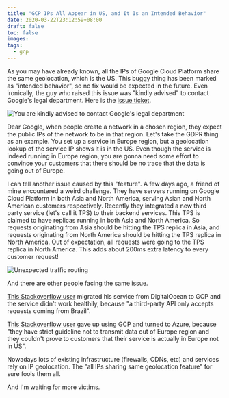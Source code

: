 ```yaml
---
title: "GCP IPs All Appear in US, and It Is an Intended Behavior"
date: 2020-03-22T23:12:59+08:00
draft: false
toc: false
images:
tags: 
  - gcp
---
```


As you may have already known, all the IPs of Google Cloud Platform share the same geolocation, which is the US. This buggy thing has been marked as "intended behavior", so no fix would be expected in the future. Even ironically, the guy who raised this issue was "kindly advised" to contact Google's legal department. Here is the [issue ticket](https://issuetracker.google.com/issues/112448138).

![You are kindly advised to contact Google's legal department](/img/you-are-kindly-advised-to-contact-googles-legal-department.png)

Dear Google, when people create a network in a chosen region, they expect the public IPs of the network to be in that region. Let's take the GDPR thing as an example. You set up a service in Europe region, but a geolocation lookup of the service IP shows it is in the US. Even though the service is indeed running in Europe region, you are gonna need some effort to convince your customers that there should be no trace that the data is going out of Europe.

I can tell another issue caused by this "feature". A few days ago, a friend of mine encountered a weird challenge. They have servers running on Google Cloud Platform in both Asia and North America, serving Asian and North American customers respectively. Recently they integrated a new third party service (let's call it TPS) to their backend services. This TPS is claimed to have replicas running in both Asia and North America. So requests originating from Asia should be hitting the TPS replica in Asia, and requests originating from North America should be hitting the TPS replica in North America. Out of expectation, all requests were going to the TPS replica in North America. This adds about 200ms extra latency to every customer request!

![Unexpected traffic routing](/img/unexpected-traffic-routing.png)

And there are other people facing the same issue.

[This Stackoverflow user](https://stackoverflow.com/questions/58108523/outgoing-http-request-location-on-google-app-engine) migrated his service from DigitalOcean to GCP and the service didn't work healthily, because "a third-party API only accepts requests coming from Brazil".

[This Stackoverflow user](https://stackoverflow.com/questions/51801691/created-gce-in-europe-region-but-ip-address-shows-its-in-us) gave up using GCP and turned to Azure, because "they have strict guideline not to transmit data out of Europe region and they couldn't prove to customers that their service is actually in Europe not in US".

Nowadays lots of existing infrastructure (firewalls, CDNs, etc) and services rely on IP geolocation. The "all IPs sharing same geolocation feature" for sure fools them all.

And I'm waiting for more victims.
